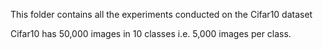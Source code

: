 This folder contains all the experiments conducted on the Cifar10 dataset

Cifar10 has 50,000 images in 10 classes i.e. 5,000 images per class.
